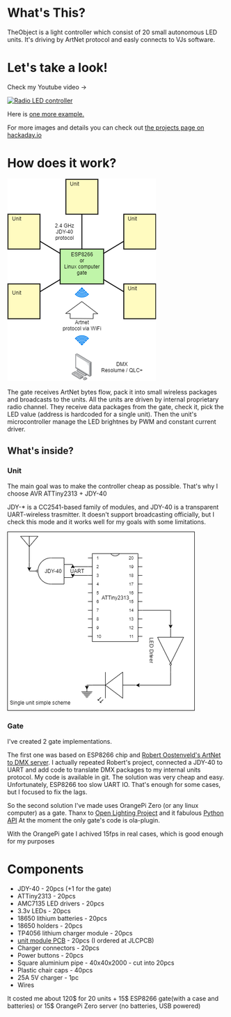 <h1>What's This?</h1>

<p>TheObject is a light controller which consist of 20 small autonomous LED units. It's driving by ArtNet protocol and easly connects to VJs software.</p>

<h1>Let's take a look!</h1>
<p>Check my Youtube video -></p>
<div>
  <a href="https://www.youtube.com/watch?v=r2PG3HvHW_Q"><img src="https://img.youtube.com/vi/r2PG3HvHW_Q/0.jpg" alt="Radio LED controller"></a>
</div>
<p>Here is <a href="https://www.youtube.com/watch?v=z9Q8UoAGk6M">one more example.</a></p>
<p>For more images and details you can check out <a href="https://hackaday.io/project/170265-radio-led-controller">the projects page on hackaday.io</a></p> 

<h1>How does it work?</h1>
<img src="https://raw.githubusercontent.com/fortl/theobject/master/images/theobject-main-scheme.png"/>
<p>The gate receives ArtNet bytes flow, pack it into small wireless packages and broadcasts to the units. All the units are driven by internal proprietary radio channel. They receive data packages from the gate, check it, pick the LED value (address is hardcoded for a single unit). Then the unit's microcontroller manage the LED brightnes by PWM and constant current driver.</p>

<h2>What's inside?</h2>
<h3>Unit</h3>
<p>The main goal was to make the controller cheap as possible. That's why I choose AVR ATTiny2313 + JDY-40</p>
<p>JDY-* is a CC2541-based family of modules, and JDY-40 is a transparent UART-wireless trasmitter. It doesn't support broadcasting officially, but I check this mode and it works well for my goals with some limitations.</p>

<img src="https://raw.githubusercontent.com/fortl/theobject/master/images/theobject-single-unit.png"/>
<h3>Gate</h3>
<p>I've created 2 gate implementations.</p> 
<p>The first one was based on ESP8266 chip and <a href='https://robertoostenveld.nl/art-net-to-dmx512-with-esp8266/'>Robert Oostenveld's ArtNet to DMX server</a>. I actually repeated Robert's project, connected a JDY-40 to UART and add code to translate DMX packages to my internal units protocol. My code is available in git. The solution was very cheap and easy. Unfortunately, ESP8266 too slow UART IO. That's enough for some cases, but I focused to fix the lags.</p>
<p>So the second solution I've made uses OrangePi Zero (or any linux computer) as a gate. Thanx to <a href="https://www.openlighting.org/">Open Lighting Project</a> and it fabulous <a href="https://www.openlighting.org/ola/developer-documentation/python-api/">Python API</a> At the moment the only gate's code is ola-plugin. 
<p>With the OrangePi gate I achived 15fps in real cases, which is good enough for my purposes</p>

<h1>Components</h1>
<ul>
  <li>JDY-40 - 20pcs (+1 for the gate)</li>
  <li>ATTiny2313 - 20pcs</li>
  <li>AMC7135 LED drivers - 20pcs</li>
  <li>3.3v LEDs - 20pcs</li>
  <li>18650 lithium batteries - 20pcs</li>
  <li>18650 holders - 20pcs</li>
  <li>TP4056 lithium charger module - 20pcs</li>
  <li><a href="https://raw.githubusercontent.com/fortl/theobject/master/images/unit-layout.png">unit module PCB</a> - 20pcs (I ordered at JLCPCB)</li>
  <li>Charger connectors - 20pcs</li>
  <li>Power buttons - 20pcs</li>
  <li>Square aluminium pipe - 40x40x2000 - cut into 20pcs</li>
  <li>Plastic chair caps - 40pcs</li>
  <li>25A 5V charger - 1pc</li>
  <li>Wires</li>  
</ul>
It costed me about 120$ for 20 units + 15$ ESP8266 gate(with a case and batteries) or 15$ OrangePi Zero server (no batteries, USB powered) 
